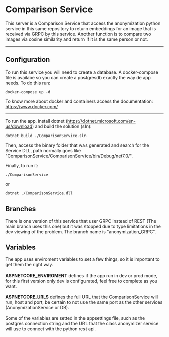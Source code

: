 # Comparison Service

This server is a Comparison Service that access the anonymization python service in this same repository to return embeddings for an image that is received via GRPC by this service.
Another function is to compare two images via cosine similarity and return if it is the same person or not.

---

## Configuration

To run this service you will need to create a database. A docker-compose file is availabe so you can create a postgresdb exactly the way de app needs. To do this run:
```shell
docker-compose up -d
```
To know more about docker and containers access the documentation: https://www.docker.com/

---

To run the app, install dotnet (https://dotnet.microsoft.com/en-us/download) and build the solution (sln):
```shell
dotnet build ./ComparisonService.sln
```
Then, access the binary folder that was generated and search for the Service DLL, path normally goes like "ComparisonService/ComparisonService/bin/Debug/net7.0/".

Finally, to run it:
```shell
./ComparisonService
```
or
```shell
dotnet ./ComparisonService.dll
```

## Branches
There is one version of this service that user GRPC instead of REST (The main branch uses this one) but it was stopped due to type limitations in the dev viewing of the problem.
The branch name is "anonymization_GRPC".

## Variables
The app uses enviroment variables to set a few things, so it is important to get them the right way.
<br>
<br>
**ASPNETCORE_ENVIROMENT** defines if the app run in dev or prod mode, for this first version only dev is configurated, feel free to complete as you want.
<br>
<br>
**ASPNETCORE_URLS** defines the full URL that the ComparisonService will run, host and port, be certain to not use the same port as the other services (AnonymizationService or DB).
<br>
<br>
Some of the variables are setted in the appsettings file, such as the postgres connection string and the URL that the class anonymizer service will use to connect with the python rest api.
